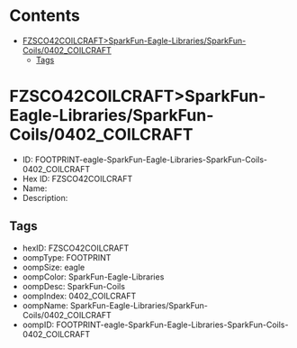 



Contents
========

* [FZSCO42COILCRAFT>SparkFun-Eagle-Libraries/SparkFun-Coils/0402_COILCRAFT](#fzsco42coilcraftsparkfun-eagle-librariessparkfun-coils0402_coilcraft)
	* [Tags](#tags)

# FZSCO42COILCRAFT>SparkFun-Eagle-Libraries/SparkFun-Coils/0402_COILCRAFT

- ID: FOOTPRINT-eagle-SparkFun-Eagle-Libraries-SparkFun-Coils-0402_COILCRAFT
- Hex ID: FZSCO42COILCRAFT
- Name: 
- Description: 

## Tags

- hexID: FZSCO42COILCRAFT
- oompType: FOOTPRINT
- oompSize: eagle
- oompColor: SparkFun-Eagle-Libraries
- oompDesc: SparkFun-Coils
- oompIndex: 0402_COILCRAFT
- oompName: SparkFun-Eagle-Libraries/SparkFun-Coils/0402_COILCRAFT
- oompID: FOOTPRINT-eagle-SparkFun-Eagle-Libraries-SparkFun-Coils-0402_COILCRAFT
